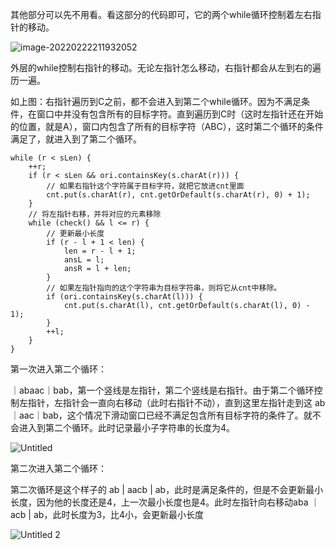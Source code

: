 其他部分可以先不用看。看这部分的代码即可，它的两个while循环控制着左右指针的移动。

![image-20220222211932052](https://cdn.jsdelivr.net/gh/dlagez/img@master/image-20220222211932052.png)

外层的while控制右指针的移动。无论左指针怎么移动，右指针都会从左到右的遍历一遍。

如上图：右指针遍历到C之前，都不会进入到第二个while循环。因为不满足条件，在窗口中并没有包含所有的目标字符。直到遍历到C时（这时左指针还在开始的位置，就是A），窗口内包含了所有的目标字符（ABC），这时第二个循环的条件满足了，就进入到了第二个循环。

```
while (r < sLen) {
    ++r;
    if (r < sLen && ori.containsKey(s.charAt(r))) {
        // 如果右指针这个字符属于目标字符，就把它放进cnt里面
        cnt.put(s.charAt(r), cnt.getOrDefault(s.charAt(r), 0) + 1);
    }
    // 将左指针右移，并将对应的元素移除
    while (check() && l <= r) {
        // 更新最小长度
        if (r - l + 1 < len) {
            len = r - l + 1;
            ansL = l;
            ansR = l + len;
        }
        // 如果左指针指向的这个字符串为目标字符串，则将它从cnt中移除。
        if (ori.containsKey(s.charAt(l))) {
            cnt.put(s.charAt(l), cnt.getOrDefault(s.charAt(l), 0) - 1);
        }
        ++l;
    }
}
```

第一次进入第二个循环：

｜abaac｜bab，第一个竖线是左指针，第二个竖线是右指针。由于第二个循环控制左指针，左指针会一直向右移动（此时右指针不动），直到这里左指针走到这 ab｜aac｜bab，这个情况下滑动窗口已经不满足包含所有目标字符的条件了。就不会进入到第二个循环。此时记录最小子字符串的长度为4。

![Untitled](https://cdn.jsdelivr.net/gh/dlagez/img@master/Untitled.png)

第二次进入第二个循环：

第二次循环是这个样子的 ab | aacb | ab，此时是满足条件的，但是不会更新最小长度，因为他的长度还是4，上一次最小长度也是4。此时左指针向右移动aba ｜ acb | ab，此时长度为3，比4小，会更新最小长度

![Untitled 2](https://cdn.jsdelivr.net/gh/dlagez/img@master/Untitled%202.png)